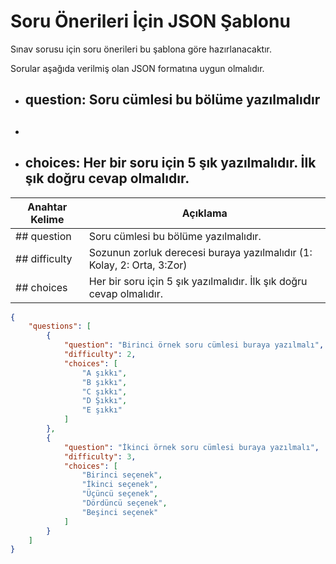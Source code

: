 # Soru Önerileri İçin JSON Şablonu
Sınav sorusu için soru önerileri bu şablona göre hazırlanacaktır.

Sorular aşağıda verilmiş olan JSON formatına uygun olmalıdır. 

- ## question: Soru cümlesi bu bölüme yazılmalıdır
- ## 
- ## choices: Her bir soru için 5 şık yazılmalıdır. İlk şık doğru cevap olmalıdır.

| Anahtar Kelime | Açıklama |
| ------ | ------ |
| ## question | Soru cümlesi bu bölüme yazılmalıdır. |
| ## difficulty | Sozunun zorluk derecesi buraya yazılmalıdır (1: Kolay, 2: Orta, 3:Zor) |
| ## choices | Her bir soru için 5 şık yazılmalıdır. İlk şık doğru cevap olmalıdır. |
 



```json
{
    "questions": [
        {
            "question": "Birinci örnek soru cümlesi buraya yazılmalı",
            "difficulty": 2,
            "choices": [
                "A şıkkı",
                "B şıkkı",
                "C şıkkı",
                "D Şıkkı",
                "E şıkkı"
            ]
        },
        {
            "question": "İkinci örnek soru cümlesi buraya yazılmalı",
            "difficulty": 3,
            "choices": [
                "Birinci seçenek",
                "İkinci seçenek",
                "Üçüncü seçenek",
                "Dördüncü seçenek",
                "Beşinci seçenek"
            ]
        }
    ]
}
```

